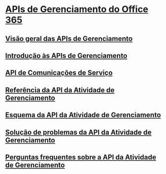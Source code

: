 # [APIs de Gerenciamento do Office 365](index.md)
## [Visão geral das APIs de Gerenciamento](office-365-management-apis-overview.md)
## [Introdução às APIs de Gerenciamento](get-started-with-office-365-management-apis.md)
## [API de Comunicações de Serviço](office-365-service-communications-api-reference.md)
## [Referência da API da Atividade de Gerenciamento](office-365-management-activity-api-reference.md)
## [Esquema da API da Atividade de Gerenciamento](office-365-management-activity-api-schema.md)
## [Solução de problemas da API da Atividade de Gerenciamento](troubleshooting-the-office-365-management-activity-api.md)
## [Perguntas frequentes sobre a API da Atividade de Gerenciamento](office-365-management-activity-api-faq.md)
